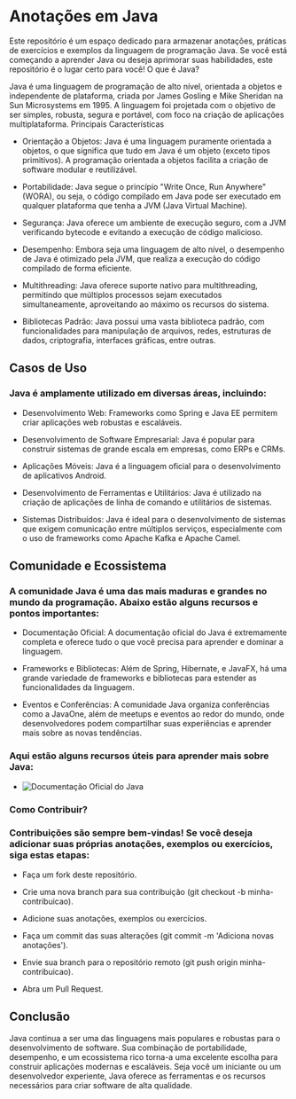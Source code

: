 
# Anotações em Java

Este repositório é um espaço dedicado para armazenar anotações, práticas de exercícios e exemplos da linguagem de programação Java. Se você está começando a aprender Java ou deseja aprimorar suas habilidades, este repositório é o lugar certo para você!
O que é Java?

Java é uma linguagem de programação de alto nível, orientada a objetos e independente de plataforma, criada por James Gosling e Mike Sheridan na Sun Microsystems em 1995. A linguagem foi projetada com o objetivo de ser simples, robusta, segura e portável, com foco na criação de aplicações multiplataforma.
Principais Características

- Orientação a Objetos: Java é uma linguagem puramente orientada a objetos, o que significa que tudo em Java é um objeto (exceto tipos primitivos). A programação orientada a objetos facilita a criação de software modular e reutilizável.

- Portabilidade: Java segue o princípio "Write Once, Run Anywhere" (WORA), ou seja, o código compilado em Java pode ser executado em qualquer plataforma que tenha a JVM (Java Virtual Machine).

- Segurança: Java oferece um ambiente de execução seguro, com a JVM verificando bytecode e evitando a execução de código malicioso.

- Desempenho: Embora seja uma linguagem de alto nível, o desempenho de Java é otimizado pela JVM, que realiza a execução do código compilado de forma eficiente.

- Multithreading: Java oferece suporte nativo para multithreading, permitindo que múltiplos processos sejam executados simultaneamente, aproveitando ao máximo os recursos do sistema.

- Bibliotecas Padrão: Java possui uma vasta biblioteca padrão, com funcionalidades para manipulação de arquivos, redes, estruturas de dados, criptografia, interfaces gráficas, entre outras.

## Casos de Uso

### Java é amplamente utilizado em diversas áreas, incluindo:

- Desenvolvimento Web: Frameworks como Spring e Java EE permitem criar aplicações web robustas e escaláveis.

- Desenvolvimento de Software Empresarial: Java é popular para construir sistemas de grande escala em empresas, como ERPs e CRMs.

- Aplicações Móveis: Java é a linguagem oficial para o desenvolvimento de aplicativos Android.

- Desenvolvimento de Ferramentas e Utilitários: Java é utilizado na criação de aplicações de linha de comando e utilitários de sistemas.

- Sistemas Distribuídos: Java é ideal para o desenvolvimento de sistemas que exigem comunicação entre múltiplos serviços, especialmente com o uso de frameworks como Apache Kafka e Apache Camel.

## Comunidade e Ecossistema

### A comunidade Java é uma das mais maduras e grandes no mundo da programação. Abaixo estão alguns recursos e pontos importantes:

- Documentação Oficial: A documentação oficial do Java é extremamente completa e oferece tudo o que você precisa para aprender e dominar a linguagem.

- Frameworks e Bibliotecas: Além de Spring, Hibernate, e JavaFX, há uma grande variedade de frameworks e bibliotecas para estender as funcionalidades da linguagem.

- Eventos e Conferências: A comunidade Java organiza conferências como a JavaOne, além de meetups e eventos ao redor do mundo, onde desenvolvedores podem compartilhar suas experiências e aprender mais sobre as novas tendências.

### Aqui estão alguns recursos úteis para aprender mais sobre Java:

- ![Documentação Oficial do Java](https://docs.oracle.com/en/java/)

### Como Contribuir?

### Contribuições são sempre bem-vindas! Se você deseja adicionar suas próprias anotações, exemplos ou exercícios, siga estas etapas:

- Faça um fork deste repositório.

- Crie uma nova branch para sua contribuição (git checkout -b minha-contribuicao).

- Adicione suas anotações, exemplos ou exercícios.

- Faça um commit das suas alterações (git commit -m 'Adiciona novas anotações').

- Envie sua branch para o repositório remoto (git push origin minha-contribuicao).

- Abra um Pull Request.

## Conclusão

Java continua a ser uma das linguagens mais populares e robustas para o desenvolvimento de software. Sua combinação de portabilidade, desempenho, e um ecossistema rico torna-a uma excelente escolha para construir aplicações modernas e escaláveis. Seja você um iniciante ou um desenvolvedor experiente, Java oferece as ferramentas e os recursos necessários para criar software de alta qualidade.
